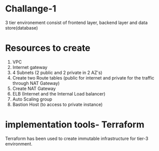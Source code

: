 # Challange-1

3 tier environement consist of frontend layer, backend layer and data store(database)

# Resources to create

 1. VPC
 2. Internet gateway
 3. 4 Subnets (2 public and 2 private in 2 AZ's)
 4. Create two Route tables (public for internet and private for the traffic through NAT Gateway)
 5. Create NAT Gateway
 6. ELB (Internet and the Internal Load balancer)
 7. Auto Scaling group
 8. Bastion Host (to access to private instance)

# implementation tools- Terraform

Terraform has been used to create immutable infrastructure for tier-3 environment.
